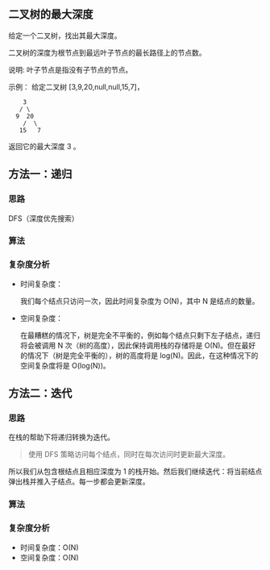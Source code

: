 ##  二叉树的最大深度

给定一个二叉树，找出其最大深度。

二叉树的深度为根节点到最远叶子节点的最长路径上的节点数。

说明: 叶子节点是指没有子节点的节点。

示例：
给定二叉树 [3,9,20,null,null,15,7]，
```
    3
   / \
  9  20
    /  \
   15   7
```
返回它的最大深度 3 。

## 方法一：递归
### 思路
 DFS（深度优先搜索）
### 算法


### 复杂度分析

* 时间复杂度：

    我们每个结点只访问一次，因此时间复杂度为 O(N)，其中 N 是结点的数量。
* 空间复杂度：

    在最糟糕的情况下，树是完全不平衡的，例如每个结点只剩下左子结点，递归将会被调用 N 次（树的高度），因此保持调用栈的存储将是 O(N)。但在最好的情况下（树是完全平衡的），树的高度将是 log(N)。因此，在这种情况下的空间复杂度将是 O(log(N))。


## 方法二：迭代
### 思路
在栈的帮助下将递归转换为迭代。

> 使用 DFS 策略访问每个结点，同时在每次访问时更新最大深度。

所以我们从包含根结点且相应深度为 1 的栈开始。然后我们继续迭代：将当前结点弹出栈并推入子结点。每一步都会更新深度。
### 算法
### 复杂度分析
* 时间复杂度：O(N)
* 空间复杂度：O(N)